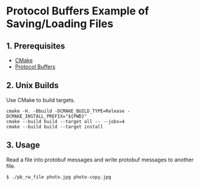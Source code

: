 # Protocol Buffers Example of Saving/Loading Files

## 1. Prerequisites

- [CMake](https://cmake.org/)
- [Protocol Buffers](https://github.com/protocolbuffers/protobuf)

## 2. Unix Builds

Use CMake to build targets.

```shell
cmake -H. -Bbuild -DCMAKE_BUILD_TYPE=Release -DCMAKE_INSTALL_PREFIX="${PWD}"
cmake --build build --target all -- --jobs=4
cmake --build build --target install
```

## 3. Usage

Read a file into protobuf messages and write protobuf messages to another file.

```shell
$ ./pb_rw_file photo.jpg photo-copy.jpg
```

